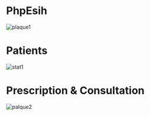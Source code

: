 # PhpEsih
![plaque1](https://user-images.githubusercontent.com/70175062/128448128-efe3dbf7-1ea5-4f5b-9950-933ef32d49ec.png)
# Patients
![stat1](https://user-images.githubusercontent.com/70175062/129255762-bf184424-acc9-4a90-acf9-9b6c85e313e3.png)
# Prescription & Consultation
![palque2](https://user-images.githubusercontent.com/70175062/128448138-efc20fe4-2f15-45cd-9c94-776888756081.png)
